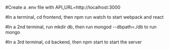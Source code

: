 #Create a .env file with API_URL=http://localhost:3000

#In a terminal, cd frontend, then npm run watch to start webpack and react

#In a 2nd terminal, run mkdir db, then run mongod --dbpath=./db to run mongo

#In a 3rd terminal, cd backend, then npm start to start the server
